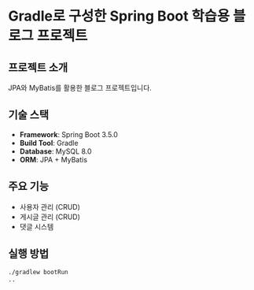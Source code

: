 # Gradle로 구성한 Spring Boot 학습용 블로그 프로젝트

## 프로젝트 소개
JPA와 MyBatis를 활용한 블로그 프로젝트입니다.

## 기술 스택
- **Framework**: Spring Boot 3.5.0
- **Build Tool**: Gradle
- **Database**: MySQL 8.0
- **ORM**: JPA + MyBatis

## 주요 기능
- 사용자 관리 (CRUD)
- 게시글 관리 (CRUD)
- 댓글 시스템

## 실행 방법
```bash
./gradlew bootRun
..
